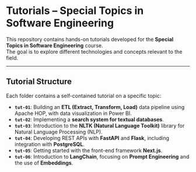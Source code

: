 # Tutorials – Special Topics in Software Engineering

This repository contains hands-on tutorials developed for the **Special Topics in Software Engineering** course.  
The goal is to explore different technologies and concepts relevant to the field.

---

## Tutorial Structure

Each folder contains a self-contained tutorial on a specific topic:

- **`tut-01`**: Building an **ETL (Extract, Transform, Load)** data pipeline using Apache HOP, with data visualization in Power BI.
- **`tut-02`**: Implementing a **search system for textual databases**.
- **`tut-03`**: Introduction to the **NLTK (Natural Language Toolkit)** library for Natural Language Processing (NLP).
- **`tut-04`**: Developing REST APIs with **FastAPI** and **Flask**, including integration with **PostgreSQL**.
- **`tut-05`**: Getting started with the front-end framework **Next.js**.
- **`tut-06`**: Introduction to **LangChain**, focusing on **Prompt Engineering** and the use of **Embeddings**.

<!---
## Final Project

All the knowledge from these tutorials was applied and extended in a more complex final project.  
You can find the repository here (WIP):

- **[Semantic Search Tool](https://github.com/FNevs/semantic-search-tool)**
